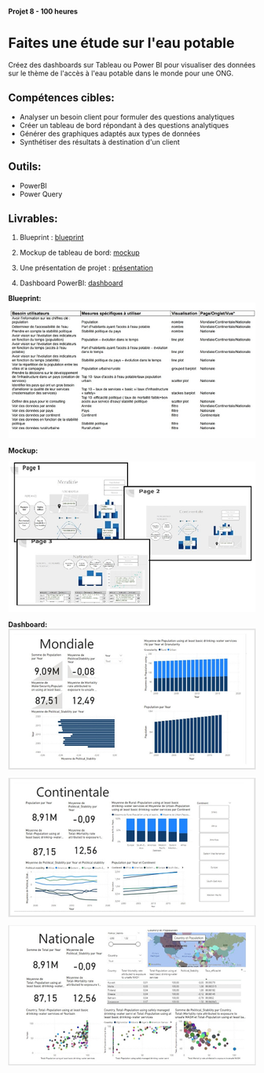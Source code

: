 **Projet 8 - 100 heures** 

# Faites une étude sur l'eau potable

Créez des dashboards sur Tableau ou Power BI pour visualiser des données sur le thème de l'accès à l'eau potable dans le monde pour une ONG. 

## Compétences cibles:
 - Analyser un besoin client pour formuler des questions analytiques
 - Créer un tableau de bord répondant à des questions analytiques
 - Générer des graphiques adaptés aux types de données
 - Synthétiser des résultats à destination d'un client

## Outils:
 - PowerBI
 - Power Query

## Livrables:

1.  Blueprint : [blueprint](https://github.com/piplagrivka/openclassrooms/blob/main/Projets/Projet08/Gerasimova_Anna_projet8_blueprint.pdf)
2.  Mockup de tableau de bord: [mockup](https://github.com/piplagrivka/openclassrooms/blob/main/Projets/Projet08/Gerasimova_Anna_projet8_mockup%20corrig%C3%A9.pdf)

3.  Une présentation de projet : [présentation](https://github.com/piplagrivka/openclassrooms/blob/main/Projets/Projet08/Gerasimova_Anna_projet8_presentation_corrig%C3%A9.pdf)
4.  Dashboard PowerBI:   [dashboard](https://github.com/piplagrivka/openclassrooms/blob/main/Projets/Projet08/Gerasimova_Anna_projet8.pbix)

**Blueprint:** 
![1](https://github.com/piplagrivka/openclassrooms/blob/main/Projets/Projet08/images/1.jpg)


**Mockup:**

![2](https://github.com/piplagrivka/openclassrooms/blob/main/Projets/Projet08/images/2.jpg)

**Dashboard:**  
![3](https://github.com/piplagrivka/openclassrooms/blob/main/Projets/Projet08/images/3.jpg)

![4](https://github.com/piplagrivka/openclassrooms/blob/main/Projets/Projet08/images/4.jpg)


![5](https://github.com/piplagrivka/openclassrooms/blob/main/Projets/Projet08/images/5.jpg)
